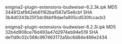 enigma2-plugin-extensions-budweiser-6.2.3k.ipk
MD5 344812af942eb61162ba1567a15e6cbf
SHA 3b4d0243b25f3dc9bbf9dae1a905cd530fccacb3

enigma2-plugin-extensions-budweiser-6.2.3l.ipk
MD5 32b4d908ce76d493a47d2974eb94e519
SHA de11d9c02c568c967463172a5bc6d84e466e2434

